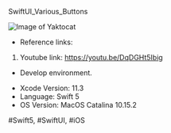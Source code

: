 SwiftUI_Various_Buttons

![Image of Yaktocat](https://1.bp.blogspot.com/-yERmBnQvFhc/XgJHnpV09eI/AAAAAAAABA8/25LMkps5cxwcIg6Jxp0CFQ9JN7RbnzO3wCLcBGAsYHQ/s1600/completeImage5%2Bcopy.png)

* Reference links:

1. Youtube link: https://youtu.be/DqDGHt5Ibig

* Develop environment.

- Xcode Version: 11.3
- Language: Swift 5
- OS Version: MacOS Catalina 10.15.2

#Swift5, #SwiftUI, #iOS
